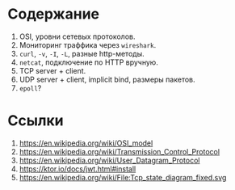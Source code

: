 # Содержание

1. OSI, уровни сетевых протоколов.
1. Мониторинг траффика через `wireshark`.
1. `curl`, `-v`, `-I`, `-L`, разные http-методы.
1. `netcat`, подключение по HTTP вручную.
1. TCP server + client.
1. UDP server + client, implicit bind, размеры пакетов.
1. `epoll`?

# Ссылки

1. https://en.wikipedia.org/wiki/OSI_model
1. https://en.wikipedia.org/wiki/Transmission_Control_Protocol
1. https://en.wikipedia.org/wiki/User_Datagram_Protocol
1. https://ktor.io/docs/jwt.html#install
1. https://en.wikipedia.org/wiki/File:Tcp_state_diagram_fixed.svg
